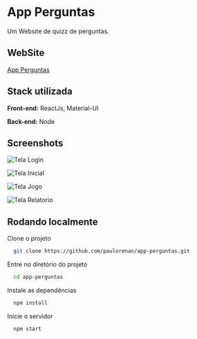 
# App Perguntas

Um Website de quizz de perguntas.


## WebSite
[App Perguntas](https://vue2dolist.herokuapp.com/)
## Stack utilizada

**Front-end:** ReactJs, Material-UI

**Back-end:** Node


## Screenshots

![Tela Login](https://uploaddeimagens.com.br/images/003/747/357/original/Captura_de_tela_de_2022-02-27_19-56-46.png?1646002954)

![Tela Inicial](https://uploaddeimagens.com.br/images/003/747/358/original/Captura_de_tela_de_2022-02-27_19-56-55.png?1646003008)

![Tela Jogo](https://uploaddeimagens.com.br/images/003/747/359/original/Captura_de_tela_de_2022-02-27_19-57-15.png?1646003057)

![Tela Relatorio](https://uploaddeimagens.com.br/images/003/747/360/original/Captura_de_tela_de_2022-02-27_19-57-27.png?1646003101)

## Rodando localmente

Clone o projeto

```bash
  git clone https://github.com/paulorenan/app-perguntas.git
```

Entre no diretório do projeto

```bash
  cd app-perguntas
```

Instale as dependências

```bash
  npm install
```

Inicie o servidor

```bash
  npm start
```

